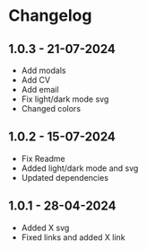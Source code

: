 # Changelog

## 1.0.3 - 21-07-2024

- Add modals
- Add CV
- Add email
- Fix light/dark mode svg
- Changed colors

## 1.0.2 - 15-07-2024

- Fix Readme
- Added light/dark mode and svg
- Updated dependencies

## 1.0.1 - 28-04-2024

- Added X svg
- Fixed links and added X link
